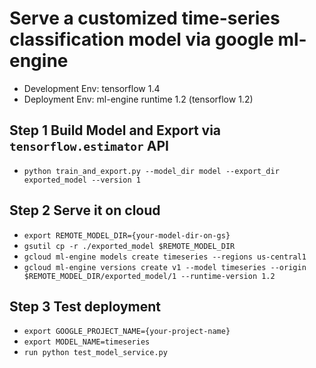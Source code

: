 # Serve a customized time-series classification model via google ml-engine
- Development Env: tensorflow 1.4
- Deployment Env: ml-engine runtime 1.2 (tensorflow 1.2)

## Step 1 Build Model and Export via `tensorflow.estimator` API
- `python train_and_export.py --model_dir model --export_dir exported_model --version 1`
## Step 2 Serve it on cloud
- `export REMOTE_MODEL_DIR={your-model-dir-on-gs}`
- `gsutil cp -r ./exported_model $REMOTE_MODEL_DIR`
- `gcloud ml-engine models create timeseries --regions us-central1`
- `gcloud ml-engine versions create v1 --model timeseries --origin $REMOTE_MODEL_DIR/exported_model/1 --runtime-version 1.2`
## Step 3 Test deployment
- `export GOOGLE_PROJECT_NAME={your-project-name}`
- `export MODEL_NAME=timeseries`
- `run python test_model_service.py`

